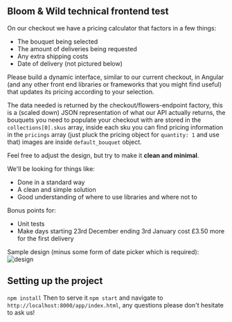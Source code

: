 ## Bloom & Wild technical frontend test

On our checkout we have a pricing calculator that factors in a few things:
* The bouquet being selected
* The amount of deliveries being requested
* Any extra shipping costs
* Date of delivery (not pictured below)

Please build a dynamic interface, similar to our current checkout, in Angular (and any other front end libraries or frameworks that you might find useful) that updates its pricing according to your selection.

The data needed is returned by the checkout/flowers-endpoint factory, this is a (scaled down) JSON representation of what our API actually returns, the bouquets you need to populate your checkout with are stored in the `collections[0].skus` array, inside each sku you can find pricing information in the `pricings` array (just pluck the pricing object for `quantity: 1` and use that) images are inside `default_bouquet` object.

Feel free to adjust the design, but try to make it **clean and minimal**.

We'll be looking for things like:
* Done in a standard way
* A clean and simple solution
* Good understanding of where to use libraries and where not to

Bonus points for:
* Unit tests
* Make days starting 23rd December ending 3rd January cost £3.50 more for the first delivery

Sample design (minus some form of date picker which is required):
![design](http://i.imgur.com/xXDJs0d.png)

## Setting up the project

`npm install`
Then to serve it `npm start` and navigate to `http://localhost:8000/app/index.html`, any questions please don't hesitate to ask us!
